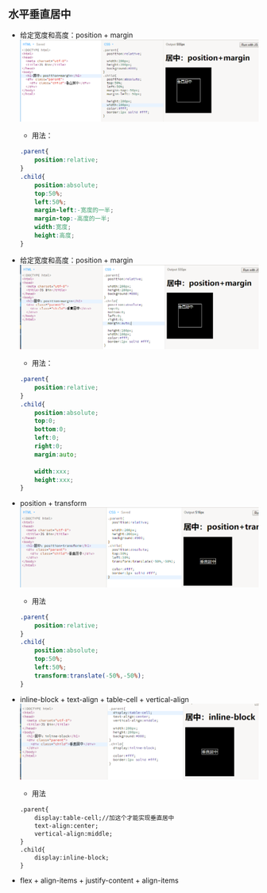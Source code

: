 ## 水平垂直居中

* 给定宽度和高度：position + margin![](/assets/both_position_margin.png)

  * 用法：

  ```css
  .parent{
      position:relative;
  }
  .child{
      position:absolute;
      top:50%;
      left:50%;
      margin-left:-宽度的一半;
      margin-top:-高度的一半;
      width:宽度;
      height:高度;
  }
  ```

* 给定宽度和高度：position + margin![](/assets/both_position_margin2.png)

  * 用法：

  ```css
  .parent{
      position:relative;
  }
  .child{
      position:absolute;
      top:0;
      bottom:0;
      left:0;
      right:0;
      margin:auto;

      width:xxx;
      height:xxx;
  }
  ```

* position + transform![](/assets/both_position_transfrom.png)

  * 用法

  ```css
  .parent{
      position:relative;
  }
  .child{
      position:absolute;
      top:50%;
      left:50%;
      transform:translate(-50%,-50%);
  }
  ```

* inline-block + text-align + table-cell + vertical-align![](/assets/both_inline-block_table-cell.png)

  * 用法

  ```
  .parent{
      display:table-cell;//加这个才能实现垂直居中
      text-align:center;
      vertical-align:middle;
  }
  .child{
      display:inline-block;
  }
  ```

* flex + align-items + justify-content + align-items



